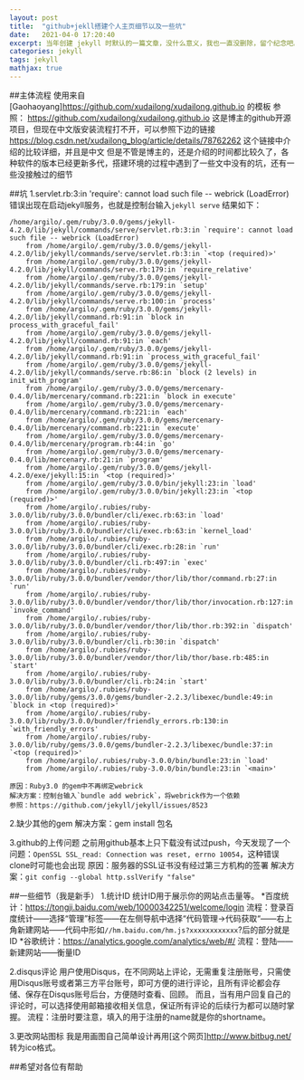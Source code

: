 ```yaml
---
layout: post
title:  "github+jekll搭建个人主页细节以及一些坑"
date:   2021-04-0 17:20:40
excerpt: 当年创建 jekyll 时默认的一篇文章，没什么意义，我也一直没删除，留个纪念吧。
categories: jekyll
tags: jekyll
mathjax: true
---
```



##主体流程
使用来自[Gaohaoyang]https://github.com/xudailong/xudailong.github.io 的模板
参照：	https://github.com/xudailong/xudailong.github.io  这是博主的github开源项目，但现在中文版安装流程打不开，可以参照下边的链接
		https://blog.csdn.net/xudailong_blog/article/details/78762262  这个链接中介绍的比较详细，并且是中文
		但是不管是博主的，还是介绍的时间都比较久了，各种软件的版本已经更新多代，搭建环境的过程中遇到了一些文中没有的坑，还有一些没接触过的细节
		
##坑
1.servlet.rb:3:in 'require': cannot load such file -- webrick (LoadError)
	错误出现在启动jekyll服务，也就是控制台输入`jekyll serve`
	结果如下：
```
/home/argilo/.gem/ruby/3.0.0/gems/jekyll-4.2.0/lib/jekyll/commands/serve/servlet.rb:3:in `require': cannot load such file -- webrick (LoadError)
	from /home/argilo/.gem/ruby/3.0.0/gems/jekyll-4.2.0/lib/jekyll/commands/serve/servlet.rb:3:in `<top (required)>'
	from /home/argilo/.gem/ruby/3.0.0/gems/jekyll-4.2.0/lib/jekyll/commands/serve.rb:179:in `require_relative'
	from /home/argilo/.gem/ruby/3.0.0/gems/jekyll-4.2.0/lib/jekyll/commands/serve.rb:179:in `setup'
	from /home/argilo/.gem/ruby/3.0.0/gems/jekyll-4.2.0/lib/jekyll/commands/serve.rb:100:in `process'
	from /home/argilo/.gem/ruby/3.0.0/gems/jekyll-4.2.0/lib/jekyll/command.rb:91:in `block in process_with_graceful_fail'
	from /home/argilo/.gem/ruby/3.0.0/gems/jekyll-4.2.0/lib/jekyll/command.rb:91:in `each'
	from /home/argilo/.gem/ruby/3.0.0/gems/jekyll-4.2.0/lib/jekyll/command.rb:91:in `process_with_graceful_fail'
	from /home/argilo/.gem/ruby/3.0.0/gems/jekyll-4.2.0/lib/jekyll/commands/serve.rb:86:in `block (2 levels) in init_with_program'
	from /home/argilo/.gem/ruby/3.0.0/gems/mercenary-0.4.0/lib/mercenary/command.rb:221:in `block in execute'
	from /home/argilo/.gem/ruby/3.0.0/gems/mercenary-0.4.0/lib/mercenary/command.rb:221:in `each'
	from /home/argilo/.gem/ruby/3.0.0/gems/mercenary-0.4.0/lib/mercenary/command.rb:221:in `execute'
	from /home/argilo/.gem/ruby/3.0.0/gems/mercenary-0.4.0/lib/mercenary/program.rb:44:in `go'
	from /home/argilo/.gem/ruby/3.0.0/gems/mercenary-0.4.0/lib/mercenary.rb:21:in `program'
	from /home/argilo/.gem/ruby/3.0.0/gems/jekyll-4.2.0/exe/jekyll:15:in `<top (required)>'
	from /home/argilo/.gem/ruby/3.0.0/bin/jekyll:23:in `load'
	from /home/argilo/.gem/ruby/3.0.0/bin/jekyll:23:in `<top (required)>'
	from /home/argilo/.rubies/ruby-3.0.0/lib/ruby/3.0.0/bundler/cli/exec.rb:63:in `load'
	from /home/argilo/.rubies/ruby-3.0.0/lib/ruby/3.0.0/bundler/cli/exec.rb:63:in `kernel_load'
	from /home/argilo/.rubies/ruby-3.0.0/lib/ruby/3.0.0/bundler/cli/exec.rb:28:in `run'
	from /home/argilo/.rubies/ruby-3.0.0/lib/ruby/3.0.0/bundler/cli.rb:497:in `exec'
	from /home/argilo/.rubies/ruby-3.0.0/lib/ruby/3.0.0/bundler/vendor/thor/lib/thor/command.rb:27:in `run'
	from /home/argilo/.rubies/ruby-3.0.0/lib/ruby/3.0.0/bundler/vendor/thor/lib/thor/invocation.rb:127:in `invoke_command'
	from /home/argilo/.rubies/ruby-3.0.0/lib/ruby/3.0.0/bundler/vendor/thor/lib/thor.rb:392:in `dispatch'
	from /home/argilo/.rubies/ruby-3.0.0/lib/ruby/3.0.0/bundler/cli.rb:30:in `dispatch'
	from /home/argilo/.rubies/ruby-3.0.0/lib/ruby/3.0.0/bundler/vendor/thor/lib/thor/base.rb:485:in `start'
	from /home/argilo/.rubies/ruby-3.0.0/lib/ruby/3.0.0/bundler/cli.rb:24:in `start'
	from /home/argilo/.rubies/ruby-3.0.0/lib/ruby/gems/3.0.0/gems/bundler-2.2.3/libexec/bundle:49:in `block in <top (required)>'
	from /home/argilo/.rubies/ruby-3.0.0/lib/ruby/3.0.0/bundler/friendly_errors.rb:130:in `with_friendly_errors'
	from /home/argilo/.rubies/ruby-3.0.0/lib/ruby/gems/3.0.0/gems/bundler-2.2.3/libexec/bundle:37:in `<top (required)>'
	from /home/argilo/.rubies/ruby-3.0.0/bin/bundle:23:in `load'
	from /home/argilo/.rubies/ruby-3.0.0/bin/bundle:23:in `<main>'
```
	原因：Ruby3.0 的gem中不再绑定webrick
	解决方案：控制台输入`bundle add webrick`，将webrick作为一个依赖
	参照：https://github.com/jekyll/jekyll/issues/8523
	
2.缺少其他的gem
	解决方案：gem install 包名
	
3.github的上传问题
	之前用github基本上只下载没有试过push，今天发现了一个问题：`OpenSSL SSL_read: Connection was reset, errno 10054`，这种错误clone时可能也会出现
	原因：服务器的SSL证书没有经过第三方机构的签署
	解决方案：`git config --global http.sslVerify "false"`
	
##一些细节（我是新手）
1.统计ID
	统计ID用于展示你的网站点击量等。
	*百度统计：https://tongji.baidu.com/web/10000342251/welcome/login
	流程：登录百度统计——选择“管理”标签——在左侧导航中选择“代码管理->代码获取“——右上角新建网站——代码中形如`//hm.baidu.com/hm.js?xxxxxxxxxxxx`?后的部分就是ID
	*谷歌统计：https://analytics.google.com/analytics/web/#/
	流程：登陆——新建网站——衡量ID
	
2.disqus评论
	用户使用Disqus，在不同网站上评论，无需重复注册账号，只需使用Disqus账号或者第三方平台账号，即可方便的进行评论，且所有评论都会存储、保存在Disqus账号后台，方便随时查看、回顾。
	而且，当有用户回复自己的评论时，可以选择使用邮箱接收相关信息，保证所有评论的后续行为都可以随时掌握。
	流程：注册时要注意，填入的用于注册的name就是你的shortname。
	
3.更改网站图标
	我是用画图自己简单设计再用[这个网页]http://www.bitbug.net/ 转为ico格式。

##希望对各位有帮助

